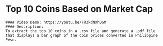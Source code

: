 # Top 10 Coins Based on Market Cap
    #### Video Demo: https://youtu.be/FR3kdNXhDGM
    #### Description:
    To extract the top 10 coins in a .csv file and generate a .pdf file that displays a bar graph of the coin prices converted in Philippine Peso.
